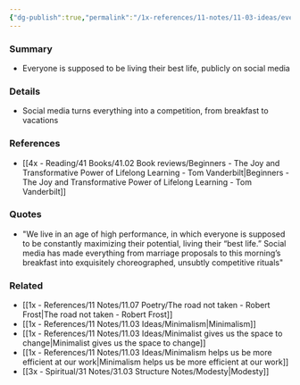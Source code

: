 ```yaml
---
{"dg-publish":true,"permalink":"/1x-references/11-notes/11-03-ideas/everyone-is-expected-to-maximise-their-potential/","title":"Everyone is expected to maximise their potential","created":"2024-02-14T20:18:32.795+03:00","updated":"2024-02-14T20:18:32.795+03:00"}
---
```



### Summary
- Everyone is supposed to be living their best life, publicly on social media

### Details
- Social media turns everything into a competition, from breakfast to vacations

### References
- [[4x - Reading/41 Books/41.02 Book reviews/Beginners - The Joy and Transformative Power of Lifelong Learning - Tom Vanderbilt\|Beginners - The Joy and Transformative Power of Lifelong Learning - Tom Vanderbilt]]

### Quotes
- "We live in an age of high performance, in which everyone is supposed to be constantly maximizing their potential, living their “best life.” Social media has made everything from marriage proposals to this morning’s breakfast into exquisitely choreographed, unsubtly competitive rituals"

### Related
- [[1x - References/11 Notes/11.07 Poetry/The road not taken - Robert Frost\|The road not taken - Robert Frost]]
- [[1x - References/11 Notes/11.03 Ideas/Minimalism\|Minimalism]]
- [[1x - References/11 Notes/11.03 Ideas/Minimalist gives us the space to change\|Minimalist gives us the space to change]]
- [[1x - References/11 Notes/11.03 Ideas/Minimalism helps us be more efficient at our work\|Minimalism helps us be more efficient at our work]]
- [[3x - Spiritual/31 Notes/31.03 Structure Notes/Modesty\|Modesty]]